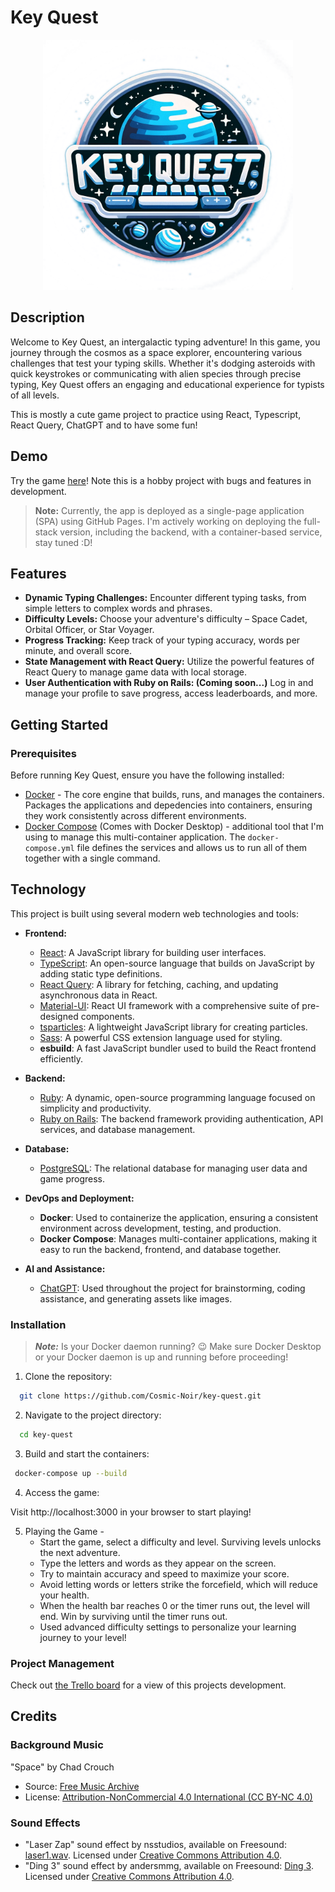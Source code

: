 # Key Quest

<p align="center">
  <img src="app/javascript/key-quest/src/logo.png" width="400" height="400" />
</p>

## Description

Welcome to Key Quest, an intergalactic typing adventure! In this game, you journey through the cosmos as a space explorer, encountering various challenges that test your typing skills. Whether it's dodging asteroids with quick keystrokes or communicating with alien species through precise typing, Key Quest offers an engaging and educational experience for typists of all levels.

This is mostly a cute game project to practice using React, Typescript, React Query, ChatGPT and to have some fun!

## Demo

Try the game [here](https://cosmic-noir.github.io/key-quest/)! Note this is a hobby project with bugs and features in development.

> **Note:** Currently, the app is deployed as a single-page application (SPA) using GitHub Pages. I'm actively working on deploying the full-stack version, including the backend, with a container-based service, stay tuned :D!

## Features

- **Dynamic Typing Challenges:** Encounter different typing tasks, from simple letters to complex words and phrases.
- **Difficulty Levels:** Choose your adventure's difficulty – Space Cadet, Orbital Officer, or Star Voyager.
- **Progress Tracking:** Keep track of your typing accuracy, words per minute, and overall score.
- **State Management with React Query:** Utilize the powerful features of React Query to manage game data with local storage.
- **User Authentication with Ruby on Rails: (Coming soon...)** Log in and manage your profile to save progress, access leaderboards, and more.

## Getting Started

### Prerequisites

Before running Key Quest, ensure you have the following installed:

- [Docker](https://docs.docker.com/engine/install/) - The core engine that builds, runs, and manages the containers. Packages the applications and depedencies into containers, ensuring they work consistently across different environments.
- [Docker Compose](https://docs.docker.com/compose/) (Comes with Docker Desktop) - additional tool that I'm using to manage this multi-container application. The `docker-compose.yml` file defines the services and allows us to run all of them together with a single command.

## Technology

This project is built using several modern web technologies and tools:

- **Frontend:**

  - [React](https://reactjs.org/): A JavaScript library for building user interfaces.
  - [TypeScript](https://www.typescriptlang.org/): An open-source language that builds on JavaScript by adding static type definitions.
  - [React Query](https://tanstack.com/query/latest/): A library for fetching, caching, and updating asynchronous data in React.
  - [Material-UI](https://mui.com/material-ui/): React UI framework with a comprehensive suite of pre-designed components.
  - [tsparticles](https://particles.js.org/): A lightweight JavaScript library for creating particles.
  - [Sass](https://sass-lang.com/): A powerful CSS extension language used for styling.
  - **esbuild**: A fast JavaScript bundler used to build the React frontend efficiently.

- **Backend:**

  - [Ruby](https://www.ruby-lang.org/): A dynamic, open-source programming language focused on simplicity and productivity.
  - [Ruby on Rails](https://rubyonrails.org/): The backend framework providing authentication, API services, and database management.

- **Database:**

  - [PostgreSQL](https://www.postgresql.org/): The relational database for managing user data and game progress.

- **DevOps and Deployment:**

  - **Docker**: Used to containerize the application, ensuring a consistent environment across development, testing, and production.
  - **Docker Compose**: Manages multi-container applications, making it easy to run the backend, frontend, and database together.

- **AI and Assistance:**
  - [ChatGPT](https://chat.openai.com/): Used throughout the project for brainstorming, coding assistance, and generating assets like images.

### Installation

> **_Note:_** Is your Docker daemon running? 😉 Make sure Docker Desktop or your Docker daemon is up and running before proceeding!

1. Clone the repository:

```sh
  git clone https://github.com/Cosmic-Noir/key-quest.git
```

2. Navigate to the project directory:

```sh
  cd key-quest
```

3. Build and start the containers:

```sh
 docker-compose up --build
```

4. Access the game:

Visit http://localhost:3000 in your browser to start playing!

5. Playing the Game -
   - Start the game, select a difficulty and level. Surviving levels unlocks the next adventure.
   - Type the letters and words as they appear on the screen.
   - Try to maintain accuracy and speed to maximize your score.
   - Avoid letting words or letters strike the forcefield, which will reduce your health.
   - When the health bar reaches 0 or the timer runs out, the level will end. Win by surviving until the timer runs out.
   - Used advanced difficulty settings to personalize your learning journey to your level!

### Project Management

Check out [the Trello board](https://trello.com/b/c6ke5JTC/key-quest) for a view of this projects development.

## Credits

### Background Music

"Space" by Chad Crouch

- Source: [Free Music Archive](https://freemusicarchive.org/music/Chad_Crouch/arps-ii/space-1/)
- License: [Attribution-NonCommercial 4.0 International (CC BY-NC 4.0)](https://creativecommons.org/licenses/by-nc/4.0/)

### Sound Effects

- "Laser Zap" sound effect by nsstudios, available on Freesound: [laser1.wav](https://freesound.org/people/nsstudios/sounds/321102/). Licensed under [Creative Commons Attribution 4.0](https://creativecommons.org/licenses/by/4.0/).
- "Ding 3" sound effect by andersmmg, available on Freesound: [Ding 3](https://freesound.org/people/andersmmg/sounds/523424/). Licensed under [Creative Commons Attribution 4.0](https://creativecommons.org/licenses/by/4.0/).
